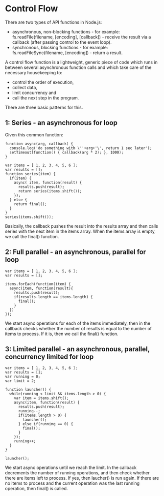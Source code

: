 # Control Flow

There are two types of API functions in Node.js:

- asynchronous, non-blocking functions - for example: fs.readFile(filename, [encoding], [callback]) - receive the result via a callback (after passing control to the event loop).
- synchronous, blocking functions - for example: fs.readFileSync(filename, [encoding]) - return a result.

A control flow function is a lightweight, generic piece of code which runs in between several asynchronous function calls and which take care of the necessary housekeeping to:

- control the order of execution,
- collect data,
- limit concurrency and
- call the next step in the program.

There are three basic patterns for this.

## 1: Series - an asynchronous for loop

Given this common function:

```
function async(arg, callback) {
  console.log('do something with \''+arg+'\', return 1 sec later');
  setTimeout(function() { callback(arg * 2); }, 1000);
}
```

```
var items = [ 1, 2, 3, 4, 5, 6 ];
var results = [];
function series(item) {
  if(item) {
    async( item, function(result) {
      results.push(result);
      return series(items.shift());
    });
  } else {
    return final();
  }
}
series(items.shift());
```

Basically, the callback pushes the result into the results array and then calls series with the next item in the items array. When the items array is empty, we call the final() function.

## 2: Full parallel - an asynchronous, parallel for loop

```
var items = [ 1, 2, 3, 4, 5, 6 ];
var results = [];

items.forEach(function(item) {
  async(item, function(result){
    results.push(result);
    if(results.length == items.length) {
      final();
    }
  })
});
```

We start async operations for each of the items immediately, then in the callback checks whether the number of results is equal to the number of items to process. If it is, then we call the final() function.

## 3: Limited parallel - an asynchronous, parallel, concurrency limited for loop

```
var items = [ 1, 2, 3, 4, 5, 6 ];
var results = [];
var running = 0;
var limit = 2;

function launcher() {
  while(running < limit && items.length > 0) {
    var item = items.shift();
    async(item, function(result) {
      results.push(result);
      running--;
      if(items.length > 0) {
        launcher();
      } else if(running == 0) {
        final();
      }
    });
    running++;
  }
}

launcher();
```

We start async operations until we reach the limit. In the callback decrements the number of running operations, and then check whether there are items left to process. If yes, then laucher() is run again. If there are no items to process and the current operation was the last running operation, then final() is called.
